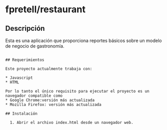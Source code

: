 # fpretell/restaurant

## Descripción

Esta es una aplicación que proporciona reportes básicos sobre un modelo de negocio de gastronomía.

```

## Requerimientos

Este proyecto actualmente trabaja con:

* Javascript
* HTML

Por lo tanto el único requisito para ejecutar el proyecto es un navegador compatible como
* Google Chrome:versión más actualizada
* Mozilla Firefox: versión más actualizada

## Instalación

  1. Abrir el archivo index.html desde un navegador web.
